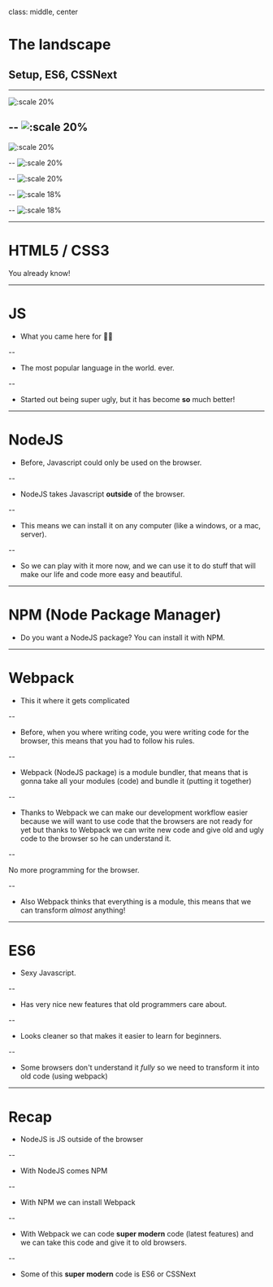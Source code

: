 class: middle, center

# The landscape

## Setup, ES6, CSSNext

---

![:scale 20%](./html5-css3.png)

--
![:scale 20%](./javascript.png)
--
![:scale 20%](./nodejs.png)

--
![:scale 20%](./nrc3.png)

--
![:scale 20%](./webpack.png)

--
![:scale 18%](./es6.png)

--
![:scale 18%](./omg.png)

---

# HTML5 / CSS3

You already know!

---

# JS

* What you came here for 💪🏻

--

* The most popular language in the world. ever.

--

* Started out being super ugly, but it has become **so** much better!

---

# NodeJS

* Before, Javascript could only be used on the browser.

--

* NodeJS takes Javascript **outside** of the browser.

--

* This means we can install it on any computer (like a windows, or a mac, server).

--

* So we can play with it more now, and we can use it to do stuff that will make our life and code more easy and beautiful.

---

# NPM (Node Package Manager)

* Do you want a NodeJS package? You can install it with NPM.

---

# Webpack

* This it where it gets complicated

--

* Before, when you where writing code, you were writing code for the browser, this means that you had to follow his rules.

--

* Webpack (NodeJS package) is a module bundler, that means that is gonna take all your modules (code) and bundle it (putting it together)

--

* Thanks to Webpack we can make our development workflow easier because we will want to use code that the browsers are not ready for yet but thanks to Webpack we can write new code and give old and ugly code to the browser so he can understand it.

--

No more programming for the browser.

--

* Also Webpack thinks that everything is a module, this means that we can transform _almost_ anything!

---

# ES6

* Sexy Javascript.

--

* Has very nice new features that old programmers care about.

--

* Looks cleaner so that makes it easier to learn for beginners.

--

* Some browsers don't understand it _fully_ so we need to transform it into old code (using webpack)

---

# Recap

* NodeJS is JS outside of the browser

--

* With NodeJS comes NPM

--

* With NPM we can install Webpack

--

* With Webpack we can code **super modern** code (latest features) and we can take this code and give it to old browsers.

--

* Some of this **super modern** code is ES6 or CSSNext
